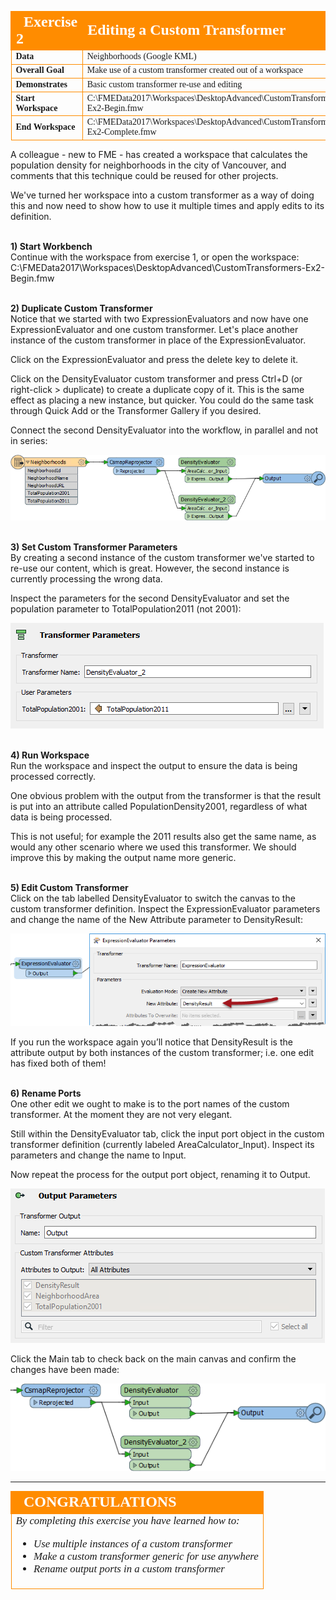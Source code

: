 <!--Exercise Section-->


<table style="border-spacing: 0px;border-collapse: collapse;font-family:serif">
<tr>
<td style="vertical-align:middle;background-color:darkorange;border: 2px solid darkorange">
<i class="fa fa-cogs fa-lg fa-pull-left fa-fw" style="color:white;padding-right: 12px;vertical-align:text-top"></i>
<span style="color:white;font-size:x-large;font-weight: bold">Exercise 2</span>
</td>
<td style="border: 2px solid darkorange;background-color:darkorange;color:white">
<span style="color:white;font-size:x-large;font-weight: bold">Editing a Custom Transformer</span>
</td>
</tr>

<tr>
<td style="border: 1px solid darkorange; font-weight: bold">Data</td>
<td style="border: 1px solid darkorange">Neighborhoods (Google KML)</td>
</tr>

<tr>
<td style="border: 1px solid darkorange; font-weight: bold">Overall Goal</td>
<td style="border: 1px solid darkorange">Make use of a custom transformer created out of a workspace</td>
</tr>

<tr>
<td style="border: 1px solid darkorange; font-weight: bold">Demonstrates</td>
<td style="border: 1px solid darkorange">Basic custom transformer re-use and editing</td>
</tr>

<tr>
<td style="border: 1px solid darkorange; font-weight: bold">Start Workspace</td>
<td style="border: 1px solid darkorange">C:\FMEData2017\Workspaces\DesktopAdvanced\CustomTransformers-Ex2-Begin.fmw</td>
</tr>

<tr>
<td style="border: 1px solid darkorange; font-weight: bold">End Workspace</td>
<td style="border: 1px solid darkorange">C:\FMEData2017\Workspaces\DesktopAdvanced\CustomTransformers-Ex2-Complete.fmw</td>
</tr>

</table>

A colleague - new to FME - has created a workspace that calculates the population density for neighborhoods in the city of Vancouver, and comments that this technique could be reused for other projects.

We've turned her workspace into a custom transformer as a way of doing this and now need to show how to use it multiple times and apply edits to its definition.


<br>**1) Start Workbench**
<br>Continue with the workspace from exercise 1, or open the workspace: C:\FMEData2017\Workspaces\DesktopAdvanced\CustomTransformers-Ex2-Begin.fmw


<br>**2) Duplicate Custom Transformer**
<br>Notice that we started with two ExpressionEvaluators and now have one ExpressionEvaluator and one custom transformer. Let's place another instance of the custom transformer in place of the ExpressionEvaluator.

Click on the ExpressionEvaluator and press the delete key to delete it.

Click on the DensityEvaluator custom transformer and press Ctrl+D (or right-click &gt; duplicate) to create a duplicate copy of it. This is the same effect as placing a new instance, but quicker. You could do the same task through Quick Add or the Transformer Gallery if you desired.

Connect the second DensityEvaluator into the workflow, in parallel and not in series:

![](./Images/Img3.204.Ex2.CTOnCanvasReused.png)


<br>**3) Set Custom Transformer Parameters**
<br>By creating a second instance of the custom transformer we've started to re-use our content, which is great. However, the second instance is currently processing the wrong data.

Inspect the parameters for the second DensityEvaluator and set the population parameter to TotalPopulation2011 (not 2001):

![](./Images/Img3.205.Ex2.CTReusedEditParameter.png)


<br>**4) Run Workspace**
<br>Run the workspace and inspect the output to ensure the data is being processed correctly.

One obvious problem with the output from the transformer is that the result is put into an attribute called PopulationDensity2001, regardless of what data is being processed. 

This is not useful; for example the 2011 results also get the same name, as would any other scenario where we used this transformer. We should improve this by making the output name more generic.


<br>**5) Edit Custom Transformer**
<br>Click on the tab labelled DensityEvaluator to switch the canvas to the custom transformer definition. Inspect the ExpressionEvaluator parameters and change the name of the New Attribute parameter to DensityResult:

![](./Images/Img3.206.Ex2.CTEditExpressionEvalParameter.png)

If you run the workspace again you’ll notice that DensityResult is the attribute output by both instances of the custom transformer; i.e. one edit has fixed both of them!


<br>**6) Rename Ports**
<br>One other edit we ought to make is to the port names of the custom transformer. At the moment they are not very elegant.

Still within the DensityEvaluator tab, click the input port object in the custom transformer definition (currently labeled AreaCalculator_Input). Inspect its parameters and change the name to Input.

Now repeat the process for the output port object, renaming it to Output.

![](./Images/Img3.207.Ex2.CTRenamingPorts.png)

Click the Main tab to check back on the main canvas and confirm the changes have been made:

![](./Images/Img3.208.Ex2.CTRenamedPorts.png)

---

<!--Exercise Congratulations Section--> 

<table style="border-spacing: 0px">
<tr>
<td style="vertical-align:middle;background-color:darkorange;border: 2px solid darkorange">
<i class="fa fa-thumbs-o-up fa-lg fa-pull-left fa-fw" style="color:white;padding-right: 12px;vertical-align:text-top"></i>
<span style="color:white;font-size:x-large;font-weight: bold;font-family:serif">CONGRATULATIONS</span>
</td>
</tr>

<tr>
<td style="border: 1px solid darkorange">
<span style="font-family:serif; font-style:italic; font-size:larger">
By completing this exercise you have learned how to:
<ul><li>Use multiple instances of a custom transformer</li>
<li>Make a custom transformer generic for use anywhere</li>
<li>Rename output ports in a custom transformer</li></ul>
</span>
</td>
</tr>
</table>